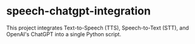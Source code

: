 # speech-chatgpt-integration
This project integrates Text-to-Speech (TTS), Speech-to-Text (STT), and OpenAI's ChatGPT into a single Python script.
